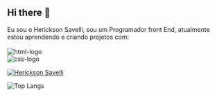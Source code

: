 ## Hi there 👋

Eu sou o Herickson Savelli, sou um Programador front End, atualmente estou aprendendo e criando projetos com:
<br>
<br>
<img src="https://img.shields.io/badge/HTML-239120?style=for-the-badge&logo=html5&logoColor=white" alt="html-logo"/>
<br>
<img src="https://img.shields.io/badge/CSS-239120?&style=for-the-badge&logo=css3&logoColor=white" alt="css-logo"/>


[![Herickson Savelli](https://github-readme-stats.vercel.app/api?username=HericksonSavelli)](https://github.com/anuraghazra/github-readme-stats)


![Top Langs](https://github-readme-stats.vercel.app/api/top-langs/?username=HericksonSavelli&langs_count=8)
<br>

